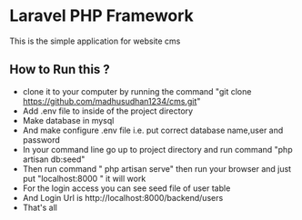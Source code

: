 # Laravel PHP Framework
This is the simple application for website cms

## How to Run this ?
- clone it to your computer by running the command "git clone https://github.com/madhusudhan1234/cms.git"
- Add .env file to inside of the project directory
- Make database in mysql
- And make configure .env file i.e. put correct database name,user and password
- In your command line go up to project directory and run command "php artisan db:seed"
- Then run command " php artisan serve" then run your browser and just put "localhost:8000 " it will work
- For the login access you can see seed file of user table
- And Login Url is http://localhost:8000/backend/users
- That's all